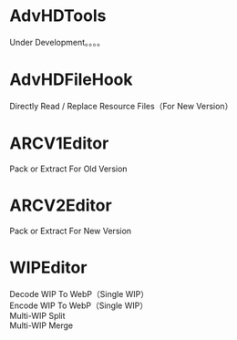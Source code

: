 # AdvHDTools
Under Development。。。。
# AdvHDFileHook
Directly Read / Replace Resource Files（For New Version）  

# ARCV1Editor
Pack or Extract For Old Version  

# ARCV2Editor
Pack or Extract For New Version  

# WIPEditor
Decode WIP To WebP（Single WIP）  
Encode WIP To WebP（Single WIP）  
Multi-WIP Split  
Multi-WIP Merge  

